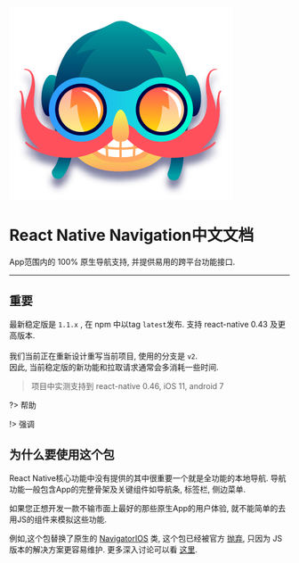 

 

![Logo](_images/logo.png)

# React Native Navigation中文文档


App范围内的 100% 原生导航支持, 并提供易用的跨平台功能接口.

----

## 重要
最新稳定版是 `1.1.x` , 在 npm 中以tag `latest`发布. 支持 react-native 0.43 及更高版本.
<br><br>我们当前正在重新设计重写当前项目, 使用的分支是 `v2`.
<br>因此, 当前稳定版的新功能和拉取请求通常会多消耗一些时间.

> 项目中实测支持到 react-native 0.46, iOS 11, android 7

?>  帮助

!> 强调

## 为什么要使用这个包

 React Native核心功能中没有提供的其中很重要一个就是全功能的本地导航. 导航功能一般包含App的完整骨架及关键组件如导航条, 标签栏, 侧边菜单.

如果您正想开发一款不输市面上最好的那些原生App的用户体验, 就不能简单的去用JS的组件来模拟这些功能.

例如,这个包替换了原生的  [NavigatorIOS](https://facebook.github.io/react-native/docs/navigatorios.html) 类, 这个包已经被官方 [抛弃](https://facebook.github.io/react-native/docs/navigator-comparison.html), 只因为 JS版本的解决方案更容易维护. 更多深入讨论可以看 [这里](https://github.com/wix/react-native-controllers#why-do-we-need-this-package).
